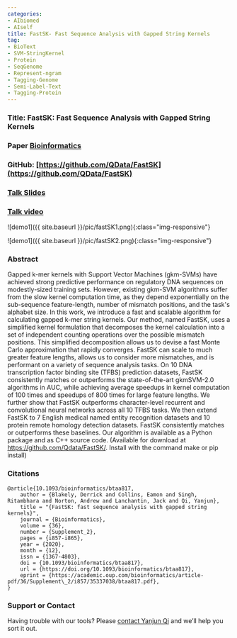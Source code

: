```yaml
---
categories:
- AIbiomed
- AIself
title: FastSK- Fast Sequence Analysis with Gapped String Kernels
tag:
- BioText
- SVM-StringKernel
- Protein
- SeqGenome
- Represent-ngram
- Tagging-Genome
- Semi-Label-Text 
- Tagging-Protein
---
```


<a name="fastsk"></a>

### Title: FastSK: Fast Sequence Analysis with Gapped String Kernels


### Paper [Bioinformatics](https://academic.oup.com/bioinformatics/article/36/Supplement_2/i857/6055916)


### GitHub: [https://github.com/QData/FastSK](https://github.com/QData/FastSK)

### [Talk Slides](https://github.com/QData/FastSK/blob/master/docs/Bioinformatics2020_FastSK.pdf)

### [Talk video](https://www.youtube.com/watch?v=RABVXMP6lcY)

![demo1]({{ site.baseurl }}/pic/fastSK1.png){:class="img-responsive"}

![demo1]({{ site.baseurl }}/pic/fastSK2.png){:class="img-responsive"}


### Abstract
Gapped k-mer kernels with Support Vector Machines (gkm-SVMs) 
		have achieved strong predictive performance on regulatory DNA sequences
		 on modestly-sized training sets. However, existing gkm-SVM algorithms 
		 suffer from the slow kernel computation time, as they depend 
		 exponentially on the sub-sequence feature-length, number of mismatch 
		 positions, and the task's alphabet size. 
		 In this work, we introduce a fast and scalable algorithm for 
		 calculating gapped k-mer string kernels. Our method, named FastSK,
		  uses a simplified kernel formulation that decomposes the kernel 
		  calculation into a set of independent counting operations over the 
		  possible mismatch positions. This simplified decomposition allows us 
		  to devise a fast Monte Carlo approximation that rapidly converges. 
		  FastSK can scale to much greater feature lengths, allows us to 
		  consider more mismatches, and is performant on a variety of sequence
		   analysis tasks. On 10 DNA transcription factor binding site (TFBS) 
		   prediction datasets, FastSK consistently matches or outperforms the 
		   state-of-the-art gkmSVM-2.0 algorithms in AUC, while achieving 
		   average speedups in kernel computation of 100 times and speedups of
		    800 times for large feature lengths. We further show that FastSK 
		    outperforms character-level recurrent and convolutional neural 
		    networks across all 10 TFBS tasks. We then extend FastSK to 7 
		    English medical named entity recognition datasets and 10 protein 
		    remote homology detection datasets. FastSK consistently matches or 
		    outperforms these baselines. 
		    Our algorithm is available as a Python  package and as C++ source code. 
		    (Available for download at https://github.com/Qdata/FastSK/. 
		    Install with the command make or pip install) 


### Citations

```
@article{10.1093/bioinformatics/btaa817,
    author = {Blakely, Derrick and Collins, Eamon and Singh, Ritambhara and Norton, Andrew and Lanchantin, Jack and Qi, Yanjun},
    title = "{FastSK: fast sequence analysis with gapped string kernels}",
    journal = {Bioinformatics},
    volume = {36},
    number = {Supplement_2},
    pages = {i857-i865},
    year = {2020},
    month = {12},
    issn = {1367-4803},
    doi = {10.1093/bioinformatics/btaa817},
    url = {https://doi.org/10.1093/bioinformatics/btaa817},
    eprint = {https://academic.oup.com/bioinformatics/article-pdf/36/Supplement\_2/i857/35337038/btaa817.pdf},
}
```


### Support or Contact

Having trouble with our tools? Please [contact Yanjun Qi](mailto:yq2h@virginia.edu)  and we’ll help you sort it out.
